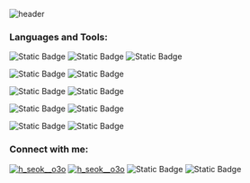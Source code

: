 ![header](https://capsule-render.vercel.app/api?type=rect&height=150&text=Hi👋,I'm%20HeeSeok&stroke=black&strokeWidth=3)

<h3 align="left">Languages and Tools:</h3>

![Static Badge](https://img.shields.io/badge/JAVA-orange?style=for-the-badge&logo=JAVA)
![Static Badge](https://img.shields.io/badge/JAVASCRIPT-black?style=for-the-badge&logo=JAVASCRIPT)
![Static Badge](https://img.shields.io/badge/JQUERY-blue?style=for-the-badge&logo=jquery)


![Static Badge](https://img.shields.io/badge/HTML5-%23E34F26?style=for-the-badge&logo=html5&logoColor=white)
![Static Badge](https://img.shields.io/badge/CSS-%231572B6?style=for-the-badge&logo=css3&logoColor=white)


![Static Badge](https://img.shields.io/badge/SPRINGBOOT-green?style=for-the-badge&logo=springboot)
![Static Badge](https://img.shields.io/badge/THYMELEAF-%20darkgreen?style=for-the-badge&logo=thymeleaf)


![Static Badge](https://img.shields.io/badge/ORACLE-%23F80000?style=for-the-badge&logo=oracle&logoColor=white)
![Static Badge](https://img.shields.io/badge/MYSQL-%234479A1?style=for-the-badge&logo=mysql&logoColor=white)


![Static Badge](https://img.shields.io/badge/GIT-%23F05032?style=for-the-badge&logo=git&logoColor=white)
![Static Badge](https://img.shields.io/badge/GITHUB-%23181717?style=for-the-badge&logo=github&logoColor=white)

<h3 align="left">Connect with me:</h3>

<a href="https://instagram.com/h_seok__o3o" target="blank"><img src="https://img.shields.io/badge/INSTAGRAM-%23E4405F?style=for-the-badge&logo=instagram&logoColor=white" alt="h_seok__o3o"/></a>
<a href="https://brave-sodium-f55.notion.site/8c5825df710f43d2a991b9e795c4da4f?pvs=4" target="blank"><img src="https://img.shields.io/badge/NOTION-%23000000?style=for-the-badge&logo=notion&logoColor=white" alt="h_seok__o3o"/></a>
![Static Badge](https://img.shields.io/badge/NAVER-%2303C75A?style=for-the-badge&logo=naver&logoColor=white)
![Static Badge](https://img.shields.io/badge/GMAIL-%23EA4335?style=for-the-badge&logo=gmail&logoColor=white)



